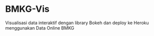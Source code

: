 # BMKG-Vis
Visualisasi data interaktif dengan library Bokeh dan deploy ke Heroku menggunakan Data Online BMKG
